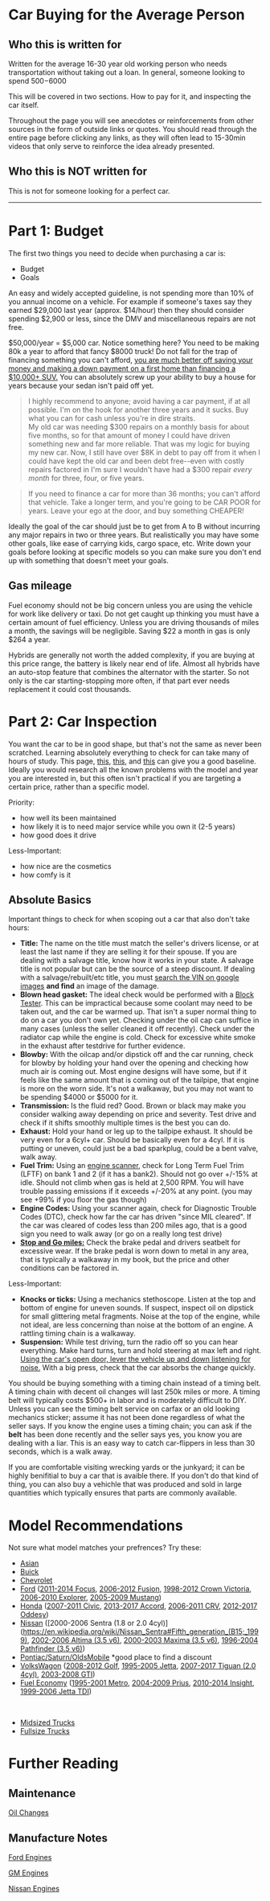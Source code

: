 # Car Buying for the Average Person

## Who this is written for

Written for the average 16-30 year old working person who needs transportation without taking out a loan. In general, someone looking to spend $500-$6000

This will be covered in two sections. How to pay for it, and inspecting the car itself.

Throughout the page you will see anecdotes or reinforcements from other sources in the form of outside links or quotes. You should read through the entire page before clicking any links, as they will often lead to 15-30min videos that only serve to reinforce the idea already presented.

## Who this is **NOT** written for

This is not for someone looking for a perfect car.

--------------------
# Part 1: Budget

The first two things you need to decide when purchasing a car is:
- Budget
- Goals

An easy and widely accepted guideline, is not spending more than 10% of you annual income on a vehicle. For example if someone's taxes say they earned $29,000 last year (approx. $14/hour) then they should consider spending $2,900 or less, since the DMV and miscellaneous repairs are not free.

$50,000/year = $5,000 car. Notice something here? You need to be making 80k a year to afford that fancy $8000 truck! Do not fall for the trap of financing something you can't afford, [you are much better off saving your money and making a down payment on a first home than financing a $10,000+ SUV.](https://youtu.be/sQo4nzqYR50?t=290) You can absolutely screw up your ability to buy a house for years because your sedan isn't paid off yet.

> I highly recommend to anyone; avoid having a car payment, if at all possible. I'm on the hook for another three years and it sucks. Buy what you can for cash unless you're in dire straits.
<br>My old car was needing $300 repairs on a monthly basis for about five months, so for that amount of money I could have driven something new and far more reliable. That was my logic for buying my new car. Now, I still have over $8K in debt to pay off from it when I could have kept the old car and been debt free--even with costly repairs factored in I'm sure I wouldn't have had a $300 repair _every month_ for three, four, or five years.

> If you need to finance a car for more than 36 months; you can't afford that vehicle. Take a longer term, and you're going to be CAR POOR for years. Leave your ego at the door, and buy something CHEAPER!

Ideally the goal of the car should just be to get from A to B without incurring any major repairs in two or three years. But realistically you may have some other goals, like ease of carrying kids, cargo space, etc. Write down your goals before looking at specific models so you can make sure you don't end up with something that doesn't meet your goals.

## Gas mileage

Fuel economy should not be big concern unless you are using the vehicle for work like delivery or taxi. Do not get caught up thinking you must have a certain amount of fuel efficiency. Unless you are driving thousands of miles a month, the savings will be negligible. Saving $22 a month in gas is only $264 a year.

Hybrids are generally not worth the added complexity, if you are buying at this price range, the battery is likely near end of life. Almost all hybrids have an auto-stop feature that combines the alternator with the starter. So not only is the car starting-stopping more often, if that part ever needs replacement it could cost thousands.


# Part 2: Car Inspection

You want the car to be in good shape, but that's not the same as never been scratched. Learning absolutely everything to check for can take many of hours of study. This page, [this](https://youtu.be/6vZXLaP6Sok), [this](https://youtu.be/vyaNeKZjHcI), and [this](https://youtu.be/739IDmDSN6Q) can give you a good baseline. Ideally you would research all the known problems with the model and year you are interested in, but this often isn't practical if you are targeting a certain price, rather than a specific model.

Priority:
- how well its been maintained
- how likely it is to need major service while you own it (2-5 years)
- how good does it drive

Less-Important:
- how nice are the cosmetics
- how comfy is it


## Absolute Basics
Important things to check for when scoping out a car that also don't take hours:
- **Title:**				 The name on the title must match the seller's drivers license, or at least the last name if they are selling it for their spouse. If you are dealing with a salvage title, know how it works in your state. A salvage title is not popular but can be the source of a steep discount. If dealing with a salvage/rebuilt/etc title, you must [search the VIN on google images](https://www.google.com/search?q=2FTRX17213CA05298&tbm=isch) **and find** an image of the damage.
- **Blown head gasket:**     The ideal check would be performed with a [Block Tester](https://youtu.be/CHp5E7XnbXo). This can be impractical because some coolant may need to be taken out, and the car be warmed up. That isn't a super normal thing to do on a car you don't own yet. Checking under the oil cap can suffice in many cases (unless the seller cleaned it off recently). Check under the radiator cap while the engine is cold. Check for excessive white smoke in the exhaust after testdrive for further evidence.
- **Blowby:**                With the oilcap and/or dipstick off and the car running, check for blowby by holding your hand over the opening and checking how much air is coming out. Most engine designs will have some, but if it feels like the same amount that is coming out of the tailpipe, that engine is more on the worn side. It's not a walkaway, but you may not want to be spending $4000 or $5000 for it.
- **Transmission:**          Is the fluid red? Good. Brown or black may make you consider walking away depending on price and severity. Test drive and check if it shifts smoothly multiple times is the best you can do.
- **Exhaust:**               Hold your hand or leg up to the tailpipe exhaust. It should be very even for a 6cyl+ car. Should be basically even for a 4cyl. If it is putting or uneven, could just be a bad sparkplug, could be a bent valve, walk away.
- **Fuel Trim:**             Using an [engine scanner](https://www.amazon.com/LAUNCH-OBD2-Scanner-Universal-Automotive/dp/B07QLTYKDW), check for Long Term Fuel Trim (LFTF) on bank 1 and 2 (if it has a bank2). Should not go over +/-15% at idle. Should not climb when gas is held at 2,500 RPM. You will have trouble passing emissions if it exceeds +/-20% at any point. (you may see +99% if you floor the gas though)
- **Engine Codes:**          Using your scanner again, check for Diagnostic Trouble Codes (DTC), check how far the car has driven "since MIL cleared". If the car was cleared of codes less than 200 miles ago, that is a good sign you need to walk away (or go on a really long test drive)
- **[Stop and Go miles:](https://youtu.be/yK7MXNaNGho)**     Check the brake pedal and drivers seatbelt for excessive wear. If the brake pedal is worn down to metal in any area, that is typically a walkaway in my book, but the price and other conditions can be factored in.



Less-Important:
- **Knocks or ticks:**       Using a mechanics stethoscope. Listen at the top and bottom of engine for uneven sounds. If suspect, inspect oil on dipstick for small glittering metal fragments. Noise at the top of the engine, while not ideal, are less concerning than noise at the bottom of an engine. A rattling timing chain is a walkaway.
- **Suspension:**            While test driving, turn the radio off so you can hear everything. Make hard turns, turn and hold steering at max left and right. [Using the car's open door, lever the vehicle up and down listening for noise.](https://youtu.be/ZGb51Od62t4?t=518) With a big press, check that the car absorbs the change quickly.


You should be buying something with a timing chain instead of a timing belt. A timing chain with decent oil changes will last 250k miles or more. A timing belt will typically costs $500+ in labor and is moderately difficult to DIY. Unless you can see the timing belt service on carfax or an old looking mechanics sticker; assume it has not been done regardless of what the seller says. If you know the engine uses a timing chain; you can ask if the **belt** has been done recently and the seller says yes, you know you are dealing with a liar. This is an easy way to catch car-flippers in less than 30 seconds, which is a walk away.

If you are comfortable visiting wrecking yards or the junkyard; it can be highly benifitial to buy a car that is avaible there. If you don't do that kind of thing, you can also buy a vehichle that was produced and sold in large quantities which typically ensures that parts are commonly available.


# Model Recommendations

Not sure what model matches your prefrences? Try these:
- [Asian](https://www.youtube.com/watch?v=VEkg4uTdYn4)
- [Buick](https://www.youtube.com/watch?v=GxZUc3DEpPk)
- [Chevrolet](https://www.youtube.com/watch?v=aUe0x9s9nyE)
- [Ford](https://www.youtube.com/watch?v=-vnx_hT2wYQ) ([2011-2014 Focus](https://en.wikipedia.org/wiki/Ford_Focus_(third_generation)), [2006-2012 Fusion](https://en.wikipedia.org/wiki/Ford_Fusion_(Americas)#First_generation_(2006)), [1998-2012 Crown Victoria](https://en.wikipedia.org/wiki/Ford_Crown_Victoria#Second_generation_(EN114;_1998%E2%80%932012)), [2006-2010 Explorer](https://en.wikipedia.org/wiki/Ford_Explorer#Fourth_generation_(U251;_2006)), [2005-2009 Mustang](https://en.wikipedia.org/wiki/Ford_Mustang_(fifth_generation)))
- [Honda](https://www.youtube.com/watch?v=kCCVeDx__9Y) ([2007-2011 Civic](https://en.wikipedia.org/wiki/Honda_Civic_(eighth_generation)), [2013-2017 Accord](https://en.wikipedia.org/wiki/Honda_Accord_(ninth_generation)), [2006-2011 CRV](https://en.wikipedia.org/wiki/Honda_CR-V_(third_generation)), [2012-2017 Oddesy](https://en.wikipedia.org/wiki/Honda_Odyssey_(North_America)#Fourth_generation_(RL5;_2011-2017)))
- [Nissan](https://www.youtube.com/watch?v=s_Y6P_6LFMo) ([2000-2006 Sentra (1.8 or 2.0 4cyl)](https://en.wikipedia.org/wiki/Nissan_Sentra#Fifth_generation_(B15;_1999), [2002-2006 Altima (3.5 v6)](https://en.wikipedia.org/wiki/Nissan_Altima#Third_generation_(L31,_2002%E2%80%932006)), [2000-2003 Maxima (3.5 v6)](https://en.wikipedia.org/wiki/Nissan_Maxima#Fifth_generation_(A33B;_2000)), [1996-2004 Pathfinder (3.5 v6)](https://en.wikipedia.org/wiki/Nissan_Pathfinder#Second_generation_(R50;_1995)))
- [Pontiac/Saturn/OldsMobile](https://www.youtube.com/watch?v=OCvmqzRI-BE) *good place to find a discount
- [VolksWagon](https://www.youtube.com/watch?v=RG70UZv23dE) ([2008-2012 Golf](https://en.wikipedia.org/wiki/Volkswagen_Golf_Mk6), [1995-2005 Jetta](https://en.wikipedia.org/wiki/Volkswagen_Jetta#Fourth_generation_(A4,_Typ_1J;_1999)), [2007-2017 Tiguan (2.0 4cyl)](https://en.wikipedia.org/wiki/Volkswagen_Tiguan#First_generation_(5N;_2007)), [2003-2008 GTI](https://en.wikipedia.org/wiki/Volkswagen_Golf#Fifth_generation_(Mk5/A5,_Typ_1K;_2003)))
- [Fuel Economy](https://youtu.be/9VoRk-k94Gk) ([1995-2001 Metro](https://en.wikipedia.org/wiki/Geo_Metro#Second_generation_(1995%E2%80%932001)), [2004-2009 Prius](https://en.wikipedia.org/wiki/Toyota_Prius_(XW20)), [2010-2014 Insight](https://en.wikipedia.org/wiki/Honda_Insight#Second_generation_(ZE2/ZE3;_2009)), [1999-2006 Jetta TDI](https://en.wikipedia.org/wiki/Volkswagen_Jetta#Fourth_generation_(A4,_Typ_1J;_1999)))
<br>

- [Midsized Trucks](https://www.youtube.com/watch?v=wWP3baxDt3w)
- [Fullsize Trucks](https://www.youtube.com/watch?v=u6Jx0dWLQSI)


# Further Reading

## Maintenance
[Oil Changes](/oilchanges)

## Manufacture Notes
[Ford Engines](/ford)

[GM Engines](/gm)

[Nissan Engines](/nissan)
